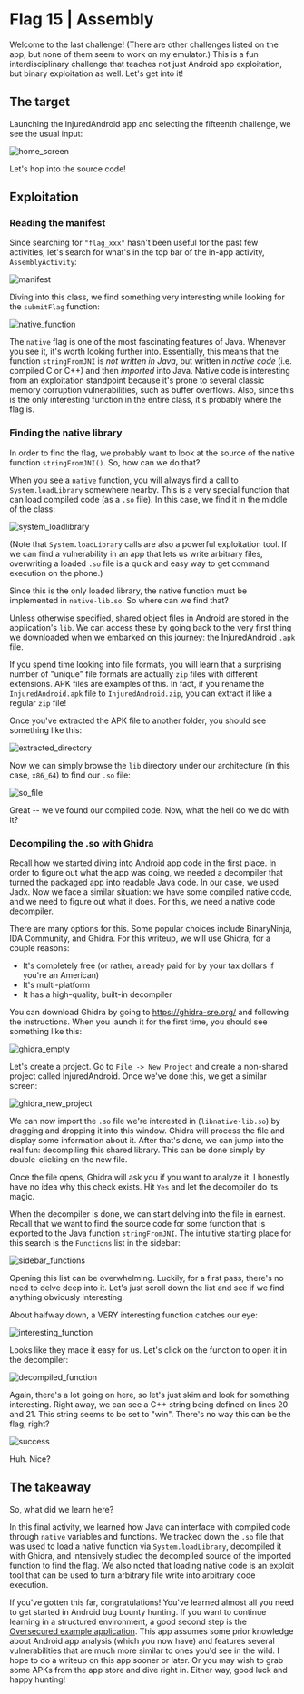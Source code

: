 # Flag 15 | Assembly
Welcome to the last challenge! (There are other challenges listed on the app, but none of them seem to work on my emulator.)
This is a fun interdisciplinary challenge that teaches not just Android app exploitation, but binary exploitation as well. Let's get into it!

## The target

Launching the InjuredAndroid app and selecting the fifteenth challenge, we see the usual input:

![home_screen](https://user-images.githubusercontent.com/86139991/176894172-34a410f2-8c66-4f38-abb9-58fd554c047e.PNG)

Let's hop into the source code!

## Exploitation

### Reading the manifest

Since searching for `"flag_xxx"` hasn't been useful for the past few activities, let's search for what's in the top bar of the in-app activity,
`AssemblyActivity`:

![manifest](https://user-images.githubusercontent.com/86139991/176894937-8b8ec8d4-8c07-4ac6-80b5-c20b6f533acf.PNG)

Diving into this class, we find something very interesting while looking for the `submitFlag` function:

![native_function](https://user-images.githubusercontent.com/86139991/176895459-6ef1b4a2-c636-4175-b608-3444c9899ade.PNG)

The `native` flag is one of the most fascinating features of Java. Whenever you see it, it's worth looking further into. Essentially, this means that
the function `stringFromJNI` is *not written in Java*, but written in *native code* (i.e. compiled C or C++) and then *imported* into Java. Native code
is interesting from an exploitation standpoint because it's prone to several classic memory corruption vulnerabilities, such as buffer overflows.
Also, since this is the only interesting function in the entire class, it's probably where the flag is.

### Finding the native library

In order to find the flag, we probably want to look at the source of the native function `stringFromJNI()`. So, how can we do that?

When you see a `native` function, you will always find a call to `System.loadLibrary` somewhere nearby. This is a very special function that can load 
compiled code (as a `.so` file). In this case, we find it in the middle of the class:

![system_loadlibrary](https://user-images.githubusercontent.com/86139991/176896494-bc563972-38c8-4be9-8524-61457e462570.PNG)

(Note that `System.loadLibrary` calls are also a powerful exploitation tool. If we can find a vulnerability in an app that lets us write arbitrary files,
overwriting a loaded `.so` file is a quick and easy way to get command execution on the phone.)

Since this is the only loaded library, the native function must be implemented in `native-lib.so`. So where can we find that?

Unless otherwise specified, shared object files in Android are stored in the application's `lib`. We can access these by going back to the very first thing
we downloaded when we embarked on this journey: the InjuredAndroid `.apk` file.

If you spend time looking into file formats, you will learn that a surprising number of "unique" file formats are actually `zip` files with different
extensions. APK files are examples of this. In fact, if you rename the `InjuredAndroid.apk` file to `InjuredAndroid.zip`, you can extract it like a regular
`zip` file!

Once you've extracted the APK file to another folder, you should see something like this:

![extracted_directory](https://user-images.githubusercontent.com/86139991/176898842-f6fa6837-fb05-42af-b37d-25a2c7ff6e36.PNG)

Now we can simply browse the `lib` directory under our architecture (in this case, `x86_64`) to find our `.so` file:

![so_file](https://user-images.githubusercontent.com/86139991/176899673-56b77667-15b1-417d-835e-644dfb0ca92c.PNG)

Great -- we've found our compiled code. Now, what the hell do we do with it?

### Decompiling the .so with Ghidra

Recall how we started diving into Android app code in the first place. In order to figure out what the app was doing, we needed a decompiler that turned
the packaged app into readable Java code. In our case, we used Jadx. Now we face a similar situation: we have some compiled native code, and we need
to figure out what it does. For this, we need a native code decompiler.

There are many options for this. Some popular choices include BinaryNinja, IDA Community, and Ghidra. For this writeup, we will use Ghidra, for a couple
reasons:

- It's completely free (or rather, already paid for by your tax dollars if you're an American)
- It's multi-platform
- It has a high-quality, built-in decompiler

You can download Ghidra by going to https://ghidra-sre.org/ and following the instructions. When you launch it for the first time, you should see something
like this:

![ghidra_empty](https://user-images.githubusercontent.com/86139991/176902127-1af7c5e9-e134-4332-af93-5e10154fb391.PNG)

Let's create a project. Go to `File -> New Project` and create a non-shared project called InjuredAndroid. Once we've done this, we get a similar screen:

![ghidra_new_project](https://user-images.githubusercontent.com/86139991/176902432-1b58ea8f-97d6-4619-80f6-bb4999772a75.PNG)

We can now import the `.so` file we're interested in (`libnative-lib.so`) by dragging and dropping it into this window. Ghidra will process the file and
display some information about it. After that's done, we can jump into the real fun: decompiling this shared library. This can be done simply by
double-clicking on the new file. 

Once the file opens, Ghidra will ask you if you want to analyze it. I honestly have no idea why this check exists. Hit `Yes` and let the decompiler do its
magic.

When the decompiler is done, we can start delving into the file in earnest. Recall that we want to find the source code for some function that is exported
to the Java function `stringFromJNI`. The intuitive starting place for this search is the `Functions` list in the sidebar:

![sidebar_functions](https://user-images.githubusercontent.com/86139991/176903329-5e49f319-69a6-498b-869c-500deb1c62ab.PNG)

Opening this list can be overwhelming. Luckily, for a first pass, there's no need to delve deep into it. Let's just scroll down the list and see if we find
anything obviously interesting.

About halfway down, a VERY interesting function catches our eye:

![interesting_function](https://user-images.githubusercontent.com/86139991/176903626-87222feb-3d04-4e80-8cad-d32d2b75df73.PNG)

Looks like they made it easy for us. Let's click on the function to open it in the decompiler:

![decompiled_function](https://user-images.githubusercontent.com/86139991/176903770-fb769b7f-3dbe-45be-825e-a88b0ae1ceea.PNG)

Again, there's a lot going on here, so let's just skim and look for something interesting. Right away, we can see a C++ string being defined on lines
20 and 21. This string seems to be set to "win". There's no way this can be the flag, right?

![success](https://user-images.githubusercontent.com/86139991/176904115-7f1b0323-d38a-4294-ab3f-918e4255a41a.PNG)

Huh. Nice?

## The takeaway

So, what did we learn here?

In this final activity, we learned how Java can interface with compiled code through `native` variables and functions. We tracked down the `.so` file that
was used to load a native function via `System.loadLibrary`, decompiled it with Ghidra, and intensively studied the decompiled source of the imported
function to find the flag. We also noted that loading native code is an exploit tool that can be used to turn arbitrary file write into arbitrary code
execution.

If you've gotten this far, congratulations! You've learned almost all you need to get started in Android bug bounty hunting. If you want to continue learning
in a structured environment, a good second step is the [Oversecured example application](https://github.com/oversecured/ovaa). This app assumes some prior
knowledge about Android app analysis (which you now have) and features several vulnerabilities that are much more similar to ones you'd see in the wild.
I hope to do a writeup on this app sooner or later. Or you may wish to grab some APKs from the app store and dive right in. Either way, good luck and
happy hunting!
